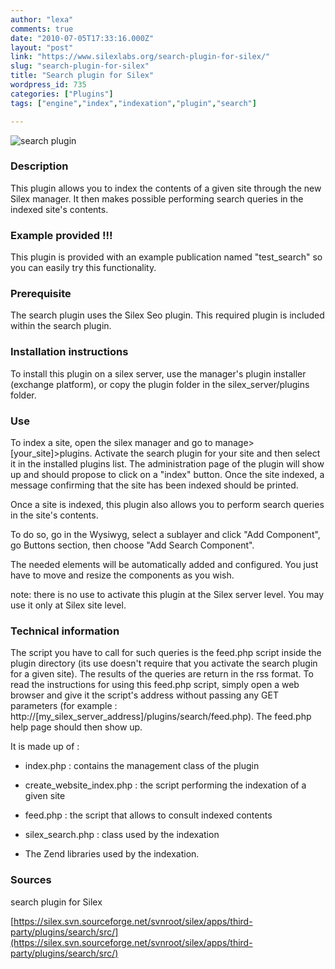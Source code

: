 ```yaml
---
author: "lexa"
comments: true
date: "2010-07-05T17:33:16.000Z"
layout: "post"
link: "https://www.silexlabs.org/search-plugin-for-silex/"
slug: "search-plugin-for-silex"
title: "Search plugin for Silex"
wordpress_id: 735
categories: ["Plugins"]
tags: ["engine","index","indexation","plugin","search"]

---
```

![search plugin](http://wp-manager.silex-ria.org/wp-content/uploads/2010/07/plugin.png)


### Description


This plugin allows you to index the contents of a given site through the new Silex manager. It then makes possible performing search queries in the indexed site's contents.


### Example provided !!!


This plugin is provided with an example publication named "test_search" so you can easily try this functionality.


### Prerequisite


The search plugin uses the Silex Seo plugin. This required plugin is included within the search plugin.


### Installation instructions


To install this plugin on a silex server, use the manager's plugin installer (exchange platform), or copy the plugin folder in the silex_server/plugins folder.


### Use


To index a site, open the silex manager and go to manage>[your_site]>plugins. Activate the search plugin for your site and then select it in the installed plugins list. The administration page of the plugin will show up and should propose to click on a "index" button. Once the site indexed, a message confirming that the site has been indexed should be printed.

Once a site is indexed, this plugin also allows you to perform search queries in the site's contents.

To do so, go in the Wysiwyg, select a sublayer and click "Add Component", go Buttons section, then choose "Add Search Component".

The needed elements will be automatically added and configured. You just have to move and resize the components as you wish.

note: there is no use to activate this plugin at the Silex server level. You may use it only at Silex site level.


### Technical information


The script you have to call for such queries is the feed.php script inside the plugin directory (its use doesn't require that you activate the search plugin for a given site). The results of the queries are return in the rss format. To read the instructions for using this feed.php script, simply open a web browser and give it the script's address without passing any GET parameters (for example : http://[my_silex_server_address]/plugins/search/feed.php). The feed.php help page should then show up.

It is made up of :




  * index.php : contains the management class of the plugin


  * create_website_index.php : the script performing the indexation of a given site


  * feed.php : the script that allows to consult indexed contents


  * silex_search.php : class used by the indexation


  * The Zend libraries used by the indexation.




### Sources


search plugin for Silex

[https://silex.svn.sourceforge.net/svnroot/silex/apps/third-party/plugins/search/src/](https://silex.svn.sourceforge.net/svnroot/silex/apps/third-party/plugins/search/src/)

